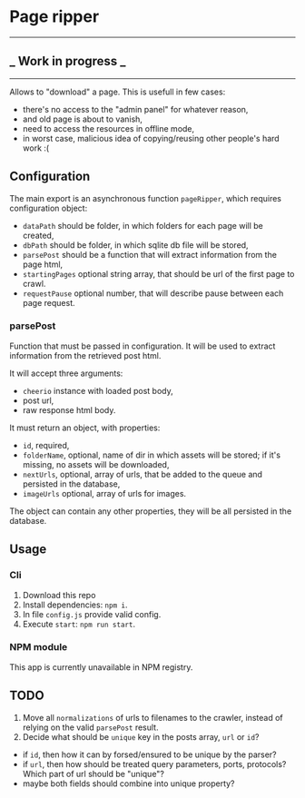 # Page ripper

---
## _ Work in progress _
---

Allows to "download" a page. This is usefull in few cases:
 - there's no access to the "admin panel" for whatever reason,
 - and old page is about to vanish,
 - need to access the resources in offline mode,
 - in worst case, malicious idea of copying/reusing other people's hard work :(

## Configuration
The main export is an asynchronous function `pageRipper`, which requires configuration object:
 - `dataPath` should be folder, in which folders for each page will be created,
 - `dbPath` should be folder, in which sqlite db file will be stored,
 - `parsePost` should be a function that will extract information from the page html,
 - `startingPages` optional string array, that should be url of the first page to crawl.
 - `requestPause` optional number, that will describe pause between each page request.

### parsePost
Function that must be passed in configuration. It will be used to extract information from the retrieved post html.

It will accept three arguments:
 - `cheerio` instance with loaded post body,
 - post url,
 - raw response html body.

It must return an object, with properties:
 - `id`, required,
 - `folderName`, optional, name of dir in which assets will be stored; if it's missing, no assets will be downloaded,
 - `nextUrls`, optional, array of urls, that be added to the queue and persisted in the database,
 - `imageUrls` optional, array of urls for images.

The object can contain any other properties, they will be all persisted in the database.

## Usage

### Cli
1. Download this repo
2. Install dependencies: `npm i`.
3. In file `config.js` provide valid config.
4. Execute `start`: `npm run start`.

### NPM module
This app is currently unavailable in NPM registry.


## TODO
1. Move all `normalizations` of urls to filenames to the crawler, instead of relying on the valid `parsePost` result.
2. Decide what should be `unique` key in the posts array, `url` or `id`?
 - if `id`, then how it can by forsed/ensured to be unique by the parser?
 - if `url`, then how should be treated query parameters, ports, protocols? Which part of url should be "unique"?
 - maybe both fields should combine into unique property?
